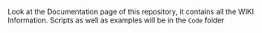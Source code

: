 Look at the Documentation page of this repository, it contains all the WIKI Information.
Scripts as well as examples will be in the ``Code`` folder
